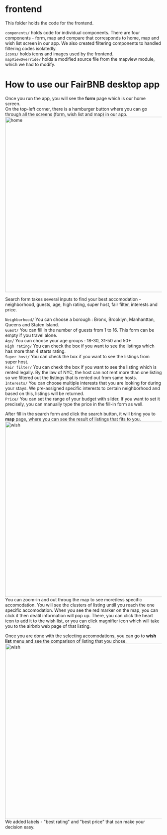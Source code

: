 # frontend

This folder holds the code for the frontend.  
  
`components/` holds code for individual components. There are four components - form, map and compare that corresponds to home, map and wish list screen in our app. We also created filtering components to handled filtering codes isolatedly.  
`icons/` holds icons and images used by the frontend.  
`mapViewOverride/` holds a modified source file from the mapview module, which we had to modify.


# How to use our FairBNB desktop app 

Once you run the app, you will see the **form** page which is our home screen.   
On the top-left corner, there is a hamburger button where you can go through all the screens (form, wish list and map) in our app.   
<img width="563" alt="home" src="https://user-images.githubusercontent.com/40763359/120081835-d1700c80-c0bf-11eb-9b10-0987d5e18f80.png">

Search form takes several inputs to find your best accomodation - neighborhood, guests, age, high rating, super host, fair filter, interests and price.   

`Neighborhood/` You can choose a borough : Bronx, Brooklyn, Manhanttan, Queens and Staten Island.   
`Guest/` You can fill in the number of guests from 1 to 16. This form can be empty if you travel alone.   
`Age/` You can choose your age groups : 18-30, 31-50 and 50+   
`High rating/` You can check the box if you want to see the listings which has more than 4 starts rating.   
`Super host/` You can check the box if you want to see the listings from super host.   
`Fair filter/` You can chexk the box if you want to see the listing which is rented legally. By the law of NYC, the host can not rent more than one listing so we filtered out the listings that is rented out from same hosts.   
`Interests/` You can choose multiple interests that you are looking for during your stays. We pre-assigned specific interests to certain neighborhood and based on this, listings will be returned.   
`Price/` You can set the range of your budget with slider. If you want to set it precisely, you can manually type the price in the fill-in form as well.   
   
After fill in the search form and click the search button, it will bring you to **map** page, where you can see the result of listings that fits to you.   
<img width="563" alt="wish" src="https://user-images.githubusercontent.com/40763359/120081838-d5039380-c0bf-11eb-855b-5aad3e3c19a0.png">
You can zoom-in and out throug the map to see more/less specific accomodation. You will see the clusters of listing untill you reach the one specific accomodation. When you see the red marker on the map, you can click it then deatil information will pop up. There, you can click the heart icon to add it to the wish list, or you can click magnifier icon which will take you to the airbnb web page of that listing.   
   
Once you are done with the selecting accomodations, you can go to **wish list** menu and see the comparison of listing that you chose.    
<img width="563" alt="wish" src="https://user-images.githubusercontent.com/40763359/120081839-d6cd5700-c0bf-11eb-8c47-1107b90281aa.png">
We added labels - "best rating" and "best price" that can make your decision easy.   

